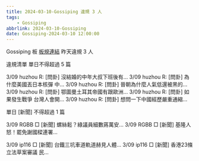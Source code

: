 ```yaml
---
title: 2024-03-10-Gossiping 違規 3 人
tags:
    - Gossiping
abbrlink: 2024-03-10-Gossiping
date: Gossiping-2024-03-10 12:00:00
---
```

Gossiping 板 [板規連結](https://www.ptt.cc/bbs/Gossiping/M.1637425085.A.07D.html)
昨天違規 3 人
<!-- more -->

違規清單
單日不得超過 5 篇

3/09 huzhou R: [問卦] 沒結婚的中年大叔下班後有…
3/09 huzhou R: [問卦] 為什麼美國丟日本核彈 中…
3/09 huzhou R: [問卦] 晉朝為什麼人氣低還被黑的…
3/09 huzhou R: [問卦] 鄂圖曼土耳其帝國有跟歐洲…
3/09 huzhou R: [問卦] 如果發生戰爭 台灣人會開…
3/09 huzhou R: [問卦] 想問一下中國經歷嚴重通縮…

單日 [新聞] 不得超過 1 篇

3/09 RGBB □ [新聞] 螺絲鬆？綠議員細數蔣萬安…
3/09 RGBB □ [新聞] 基隆人怒！罷免謝國樑連署…

3/09 ip116 □ [新聞] 台鐵三坑車道軌道赫見人體…
3/09 ip116 □ [新聞] 香港23條立法草案審議 民…